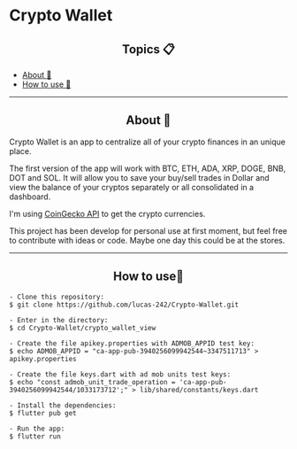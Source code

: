 <h1>Crypto Wallet</h1>

<h2 align="center">Topics 📋</h2>

   <p>
   
   - [About 📖](#About-)
   - [How to use 🤔](#How-to-use-)

   </p>

---

<h2 align="center">About 📖</h2>
   
<p>
  Crypto Wallet is an app to centralize all of your crypto finances in an unique place.
</p>

<p>
The first version of the app will work with BTC, ETH, ADA, XRP, DOGE, BNB, DOT and SOL. It will allow you to save your buy/sell trades in Dollar and view the balance of your cryptos separately or all consolidated in a dashboard.
</p>

<p>
I'm using <a href="https://www.coingecko.com/api">CoinGecko API</a> to get the crypto currencies.
</p>

<p>
This project has been develop for personal use at first moment, but feel free to contribute with ideas or code. Maybe one day this could be at the stores.
</p>

---

<h2 align="center">How to use🤔</h2>

   ```
   - Clone this repository:
   $ git clone https://github.com/lucas-242/Crypto-Wallet.git

   - Enter in the directory:
   $ cd Crypto-Wallet/crypto_wallet_view

   - Create the file apikey.properties with ADMOB_APPID test key:
   $ echo ADMOB_APPID = "ca-app-pub-3940256099942544~3347511713" > apikey.properties

   - Create the file keys.dart with ad mob units test keys:
   $ echo "const admob_unit_trade_operation = 'ca-app-pub-3940256099942544/1033173712';" > lib/shared/constants/keys.dart

   - Install the dependencies:
   $ flutter pub get

   - Run the app: 
   $ flutter run
   ```

